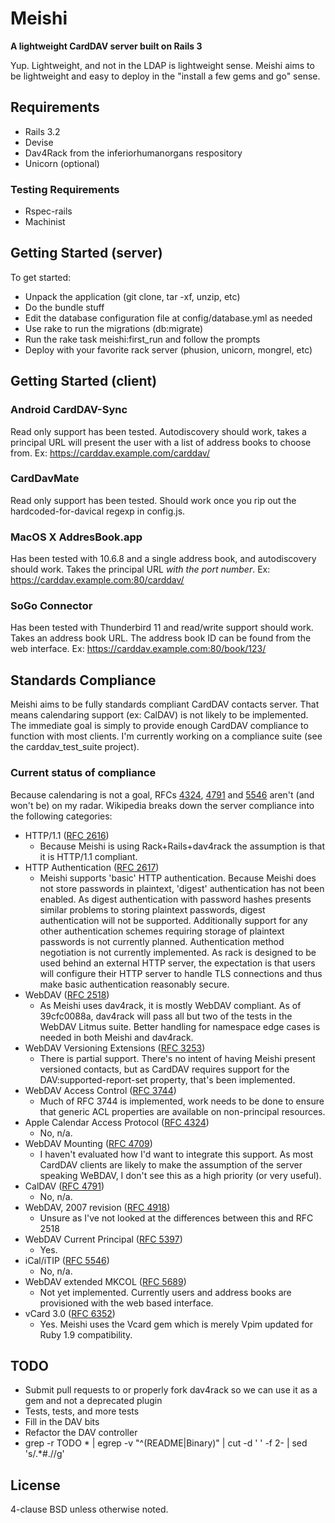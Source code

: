 # Meishi

__A lightweight CardDAV server built on Rails 3__

Yup.  Lightweight, and not in the LDAP is lightweight sense.  Meishi aims to be lightweight and easy to deploy in the "install a few gems and go" sense.

## Requirements

* Rails 3.2
* Devise
* Dav4Rack from the inferiorhumanorgans respository
* Unicorn (optional)

### Testing Requirements
* Rspec-rails
* Machinist

## Getting Started (server)

To get started:

* Unpack the application (git clone, tar -xf, unzip, etc)
* Do the bundle stuff
* Edit the database configuration file at config/database.yml as needed
* Use rake to run the migrations (db:migrate)
* Run the rake task meishi:first_run and follow the prompts
* Deploy with your favorite rack server (phusion, unicorn, mongrel, etc)

## Getting Started (client)

### Android CardDAV-Sync

Read only support has been tested.  Autodiscovery should work, takes a principal URL will present the user with a list of address books to choose from.  Ex: https://carddav.example.com/carddav/

### CardDavMate

Read only support has been tested.  Should work once you rip out the hardcoded-for-davical regexp in config.js.

### MacOS X AddresBook.app

Has been tested with 10.6.8 and a single address book, and autodiscovery should work.  Takes the principal URL *with the port number*. Ex: https://carddav.example.com:80/carddav/

### SoGo Connector

Has been tested with Thunderbird 11 and read/write support should work.  Takes an address book URL.  The address book ID can be found from the web interface.  Ex:  https://carddav.example.com:80/book/123/

## Standards Compliance

Meishi aims to be fully standards compliant CardDAV contacts server.  That means calendaring support (ex: CalDAV) is not likely to be implemented.  The immediate goal is simply to provide enough CardDAV compliance to function with most clients.  I'm currently working on a compliance suite (see the carddav_test_suite project).

### Current status of compliance

Because calendaring is not a goal, RFCs [4324](http://tools.ietf.org/html/rfc4324), [4791](http://tools.ietf.org/html/rfc4791) and [5546](http://tools.ietf.org/html/rfc5546) aren't (and won't be) on my radar.  Wikipedia breaks down the server compliance into the following categories:

* HTTP/1.1 ([RFC 2616](http://tools.ietf.org/html/rfc2616))
  - Because Meishi is using Rack+Rails+dav4rack the assumption is that it is HTTP/1.1 compliant.
* HTTP Authentication ([RFC 2617](http://tools.ietf.org/html/rfc2617))
  - Meishi supports 'basic' HTTP authentication.  Because Meishi does not store passwords in plaintext, 'digest'
  authentication has not been enabled.  As digest authentication with password hashes presents similar problems to storing 
  plaintext passwords, digest authentication will not be supported.  Additionally support for any other authentication 
  schemes requiring storage of plaintext passwords is not currently planned.  Authentication method negotiation is not 
  currently implemented.  As rack is designed to be used behind an external HTTP server, the expectation is that users will 
  configure their HTTP server to handle TLS connections and thus make basic authentication 
  reasonably secure.
* WebDAV ([RFC 2518](http://tools.ietf.org/html/rfc2518))
  - As Meishi uses dav4rack, it is mostly WebDAV compliant.  As of 39cfc0088a, dav4rack will pass all but two of the tests
  in the WebDAV Litmus suite.  Better handling for namespace edge cases is needed in both Meishi and dav4rack.
* WebDAV Versioning Extensions ([RFC 3253](http://tools.ietf.org/html/rfc3253))
  - There is partial support.  There's no intent of having Meishi present versioned contacts, but as CardDAV requires
  support for the DAV:supported-report-set property, that's been implemented.
* WebDAV Access Control ([RFC 3744](http://tools.ietf.org/html/rfc3744))
  - Much of RFC 3744 is implemented, work needs to be done to ensure that generic ACL properties are available on 
  non-principal resources.
* Apple Calendar Access Protocol ([RFC 4324](http://tools.ietf.org/html/rfc4324))
  - No, n/a.
* WebDAV Mounting ([RFC 4709](http://tools.ietf.org/html/rfc4709))
  - I haven't evaluated how I'd want to integrate this support.  As most CardDAV clients are likely to make the assumption
  of the server speaking WeBDAV, I don't see this as a high priority (or very useful).
* CalDAV ([RFC 4791](http://tools.ietf.org/html/rfc4791))
  - No, n/a.
* WebDAV, 2007 revision ([RFC 4918](http://tools.ietf.org/html/rfc4918))
  - Unsure as I've not looked at the differences between this and RFC 2518
* WebDAV Current Principal ([RFC 5397](http://tools.ietf.org/html/rfc5397))
  - Yes.
* iCal/iTIP ([RFC 5546](http://tools.ietf.org/html/rfc5546))
  - No, n/a.
* WebDAV extended MKCOL ([RFC 5689](http://tools.ietf.org/html/rfc5689))
  - Not yet implemented.  Currently users and address books are provisioned with the web based interface.
* vCard 3.0 ([RFC 6352](http://tools.ietf.org/html/rfc6352))
  - Yes.  Meishi uses the Vcard gem which is merely Vpim updated for Ruby 1.9 compatibility.

## TODO

* Submit pull requests to or properly fork dav4rack so we can use it as a gem and not a deprecated plugin
* Tests, tests, and more tests
* Fill in the DAV bits
* Refactor the DAV controller
* grep -r TODO * | egrep -v "^(README|Binary)" | cut -d ' ' -f 2- | sed 's/.*#.//g'

## License

4-clause BSD unless otherwise noted.